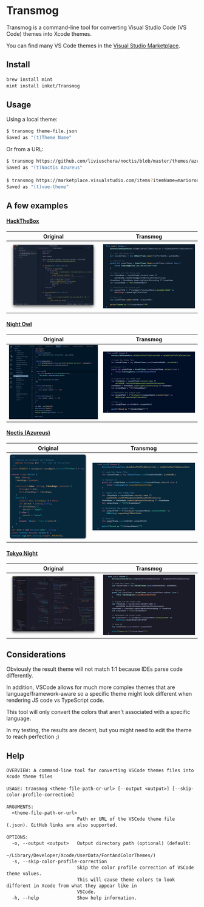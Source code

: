 # Transmog

Transmog is a command-line tool for converting Visual Studio Code (VS Code) themes into Xcode themes.

You can find many VS Code themes in the [Visual Studio Marketplace](https://marketplace.visualstudio.com/search?term=tag%3Acolor-theme&target=VSCode&category=All%20categories&sortBy=Relevance).

## Install

```sh
brew install mint
mint install inket/Transmog
```

## Usage

Using a local theme:

```sh
$ transmog theme-file.json
Saved as "(t)Theme Name"
```

Or from a URL:

```sh
$ transmog https://github.com/liviuschera/noctis/blob/master/themes/azureus.json
Saved as "(t)Noctis Azureus"

$ transmog https://marketplace.visualstudio.com/items?itemName=mariorodeghiero.vue-theme
Saved as "(t)vue-theme"
```

## A few examples

#### [HackTheBox](https://github.com/silofy/hackthebox)

Original                   | Transmog
:-------------------------:|:-------------------------:
<img src="Preview/hackthebox-original.png" width="440" />  |  <img src="Preview/hackthebox.png" width="440" />

#### [Night Owl](https://github.com/sdras/night-owl-vscode-theme)

Original                   | Transmog
:-------------------------:|:-------------------------:
<img src="Preview/night-owl-original.jpg" width="440" />   |  <img src="Preview/night-owl.png" width="440" />

#### [Noctis (Azureus)](https://github.com/liviuschera/noctis)

Original                   | Transmog
:-------------------------:|:-------------------------:
<img src="Preview/noctis-azureus-original.png" width="380" />   |  <img src="Preview/noctis-azureus.png" width="500" />

#### [Tokyo Night](https://github.com/enkia/tokyo-night-vscode-theme)

Original                   | Transmog
:-------------------------:|:-------------------------:
<img src="Preview/tokyo-night-original.png" width="440" />   |  <img src="Preview/tokyo-night.png" width="440" />

## Considerations

Obviously the result theme will not match 1:1 because IDEs parse code differently.

In addition, VSCode allows for much more complex themes that are language/framework-aware so a specific theme might look different when rendering JS code vs TypeScript code.

This tool will only convert the colors that aren't associated with a specific language.

In my testing, the results are decent, but you might need to edit the theme to reach perfection ;)

## Help

```
OVERVIEW: A command-line tool for converting VSCode themes files into Xcode theme files

USAGE: transmog <theme-file-path-or-url> [--output <output>] [--skip-color-profile-correction]

ARGUMENTS:
  <theme-file-path-or-url>
                          Path or URL of the VSCode theme file (.json). GitHub links are also supported. 

OPTIONS:
  -o, --output <output>   Output directory path (optional) (default:
                          ~/Library/Developer/Xcode/UserData/FontAndColorThemes/)
  -s, --skip-color-profile-correction
                          Skip the color profile correction of VSCode theme values.
                          This will cause theme colors to look different in Xcode from what they appear like in
                          VSCode. 
  -h, --help              Show help information.
```
